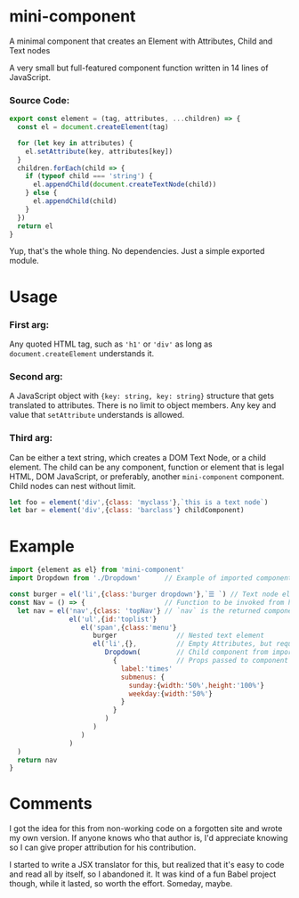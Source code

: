 # mini-component
A minimal component that creates an Element with Attributes, Child and Text nodes

A very small but full-featured component function written in 14 lines of
JavaScript.

### Source Code:
```javascript
export const element = (tag, attributes, ...children) => {
  const el = document.createElement(tag)

  for (let key in attributes) {
    el.setAttribute(key, attributes[key])
  }
  children.forEach(child => {
    if (typeof child === 'string') {
      el.appendChild(document.createTextNode(child))
    } else {
      el.appendChild(child)
    }
  })
  return el
}
```
Yup, that's the whole thing. No dependencies. Just a simple exported module.
# Usage
### First arg:
Any quoted HTML tag, such as `'h1'` or `'div'` as long as
`document.createElement` understands it.

### Second arg:
A JavaScript object with `{key: string, key: string}` structure that
gets translated to attributes. There is no limit to object
members. Any key and value that `setAttribute` understands is allowed.

### Third arg:
Can be either a text string, which creates a DOM Text Node, or a child
element. The child can be any component, function or element that is
legal HTML, DOM JavaScript, or preferably, another `mini-component`
component. Child nodes can nest without limit.

```javascript
let foo = element('div',{class: 'myclass'},`this is a text node`)
let bar = element('div',{class: 'barclass'} childComponent)
```
# Example
```javascript
import {element as el} from 'mini-component'
import Dropdown from './Dropdown'      // Example of imported component function

const burger = el('li',{class:'burger dropdown'},`☰ `) // Text node element
const Nav = () => {                    // Function to be invoked from higher level
  let nav = el('nav',{class: 'topNav'} // `nav` is the returned component
               el('ul',{id:'toplist'}
                  el('span',{class:'menu'}
                     burger               // Nested text element
                     el('li',{},          // Empty Attributes, but required
                        Dropdown(         // Child component from import
                          {               // Props passed to component
                            label:'times'
                            submenus: {
                              sunday:{width:'50%',height:'100%'}
                              weekday:{width:'50%'}
                            }
                          }
                        )
                     )
                  )
               )
  )
  return nav
}

```
# Comments
I got the idea for this from non-working code on a forgotten
site and wrote my own version. If anyone knows who that author is, I'd
appreciate knowing so I can give proper attribution for his contribution.

I started to write a JSX translator for this, but realized that it's
easy to code and read all by itself, so I abandoned it. It was kind of
a fun Babel project though, while it lasted, so worth the
effort. Someday, maybe.

